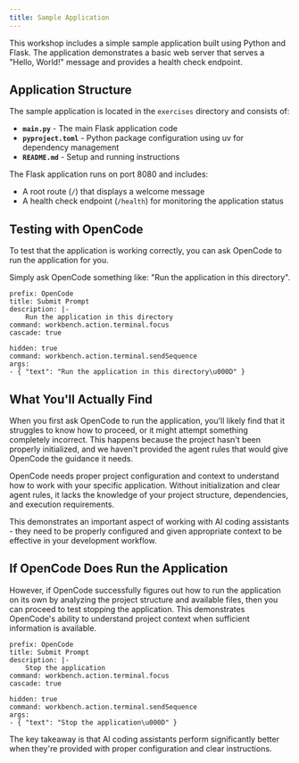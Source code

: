 ```yaml
---
title: Sample Application
---
```


This workshop includes a simple sample application built using Python and Flask. The application demonstrates a basic web server that serves a "Hello, World!" message and provides a health check endpoint.

## Application Structure

The sample application is located in the `exercises` directory and consists of:

- **`main.py`** - The main Flask application code
- **`pyproject.toml`** - Python package configuration using uv for dependency management
- **`README.md`** - Setup and running instructions

The Flask application runs on port 8080 and includes:
- A root route (`/`) that displays a welcome message
- A health check endpoint (`/health`) for monitoring the application status

## Testing with OpenCode

To test that the application is working correctly, you can ask OpenCode to run the application for you.

Simply ask OpenCode something like: "Run the application in this directory".

```editor:execute-command
prefix: OpenCode
title: Submit Prompt
description: |-
    Run the application in this directory
command: workbench.action.terminal.focus
cascade: true
```

```editor:execute-command
hidden: true
command: workbench.action.terminal.sendSequence
args:
- { "text": "Run the application in this directory\u000D" }
```

## What You'll Actually Find

When you first ask OpenCode to run the application, you'll likely find that it struggles to know how to proceed, or it might attempt something completely incorrect. This happens because the project hasn't been properly initialized, and we haven't provided the agent rules that would give OpenCode the guidance it needs.

OpenCode needs proper project configuration and context to understand how to work with your specific application. Without initialization and clear agent rules, it lacks the knowledge of your project structure, dependencies, and execution requirements.

This demonstrates an important aspect of working with AI coding assistants - they need to be properly configured and given appropriate context to be effective in your development workflow.

## If OpenCode Does Run the Application

However, if OpenCode successfully figures out how to run the application on its own by analyzing the project structure and available files, then you can proceed to test stopping the application. This demonstrates OpenCode's ability to understand project context when sufficient information is available.

```editor:execute-command
prefix: OpenCode
title: Submit Prompt
description: |-
    Stop the application
command: workbench.action.terminal.focus
cascade: true
```

```editor:execute-command
hidden: true
command: workbench.action.terminal.sendSequence
args:
- { "text": "Stop the application\u000D" }
```

The key takeaway is that AI coding assistants perform significantly better when they're provided with proper configuration and clear instructions.
